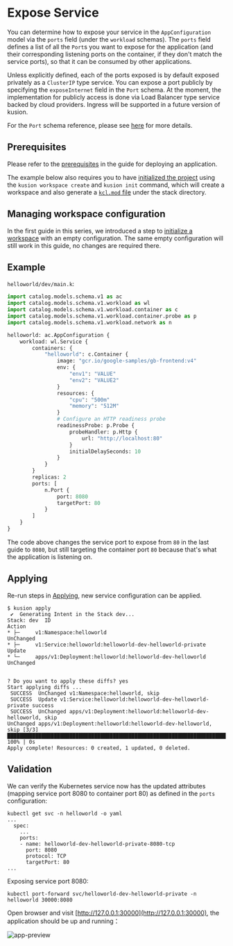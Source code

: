 # Expose Service

You can determine how to expose your service in the `AppConfiguration` model via the `ports` field (under the `workload` schemas). The `ports` field defines a list of all the `Port`s you want to expose for the application (and their corresponding listening ports on the container, if they don't match the service ports), so that it can be consumed by other applications.

Unless explicitly defined, each of the ports exposed is by default exposed privately as a `ClusterIP` type service. You can expose a port publicly by specifying the `exposeInternet` field in the `Port` schema. At the moment, the implementation for publicly access is done via Load Balancer type service backed by cloud providers. Ingress will be supported in a future version of kusion.

For the `Port` schema reference, please see [here](../../reference/modules/catalog-models/workload/service#schema-port) for more details.

## Prerequisites

Please refer to the [prerequisites](deploy-application#prerequisites) in the guide for deploying an application.

The example below also requires you to have [initialized the project](deploy-application#initializing) using the `kusion workspace create` and `kusion init` command, which will create a workspace and also generate a [`kcl.mod` file](deploy-application#kclmod) under the stack directory.

## Managing workspace configuration

In the first guide in this series, we introduced a step to [initialize a workspace](deploy-application#initializing-workspace-configuration) with an empty configuration. The same empty configuration will still work in this guide, no changes are required there.

## Example

`helloworld/dev/main.k`:
```py
import catalog.models.schema.v1 as ac
import catalog.models.schema.v1.workload as wl
import catalog.models.schema.v1.workload.container as c
import catalog.models.schema.v1.workload.container.probe as p
import catalog.models.schema.v1.workload.network as n

helloworld: ac.AppConfiguration {
    workload: wl.Service {
        containers: {
            "helloworld": c.Container {
                image: "gcr.io/google-samples/gb-frontend:v4"
                env: {
                    "env1": "VALUE"
                    "env2": "VALUE2"
                }
                resources: {
                    "cpu": "500m"
                    "memory": "512M"
                }
                # Configure an HTTP readiness probe
                readinessProbe: p.Probe {
                    probeHandler: p.Http {
                        url: "http://localhost:80"
                    }
                    initialDelaySeconds: 10
                }
            }
        }
        replicas: 2
        ports: [
            n.Port {
                port: 8080
                targetPort: 80
            }
        ]
    }
}
```

The code above changes the service port to expose from `80` in the last guide to `8080`, but still targeting the container port `80` because that's what the application is listening on.

## Applying

Re-run steps in [Applying](deploy-application#applying), new service configuration can be applied.

```
$ kusion apply
 ✔︎  Generating Intent in the Stack dev...                         
Stack: dev  ID                                                       Action
* ├─     v1:Namespace:helloworld                                  UnChanged
* ├─     v1:Service:helloworld:helloworld-dev-helloworld-private  Update
* └─     apps/v1:Deployment:helloworld:helloworld-dev-helloworld  UnChanged


? Do you want to apply these diffs? yes
Start applying diffs ...
 SUCCESS  UnChanged v1:Namespace:helloworld, skip                                                                                                                                                                                                                               
 SUCCESS  Update v1:Service:helloworld:helloworld-dev-helloworld-private success                                                                                                                                                                                                
 SUCCESS  UnChanged apps/v1:Deployment:helloworld:helloworld-dev-helloworld, skip                                                                                                                                                                                               
UnChanged apps/v1:Deployment:helloworld:helloworld-dev-helloworld, skip [3/3] ████████████████████████████████████████████████████████████████████████████████████████████████████████████████████████████████████████████████████████████████████████████████████████ 100% | 0s
Apply complete! Resources: 0 created, 1 updated, 0 deleted.
```

## Validation
We can verify the Kubernetes service now has the updated attributes (mapping service port 8080 to container port 80) as defined in the `ports` configuration:
```
kubectl get svc -n helloworld -o yaml
...
  spec:
    ...
    ports:
    - name: helloworld-dev-helloworld-private-8080-tcp
      port: 8080
      protocol: TCP
      targetPort: 80
...
```

Exposing service port 8080:
```
kubectl port-forward svc/helloworld-dev-helloworld-private -n helloworld 30000:8080
```

Open browser and visit [http://127.0.0.1:30000](http://127.0.0.1:30000), the application should be up and running：

![app-preview](/img/docs/user_docs/guides/working-with-k8s/app-preview.png)